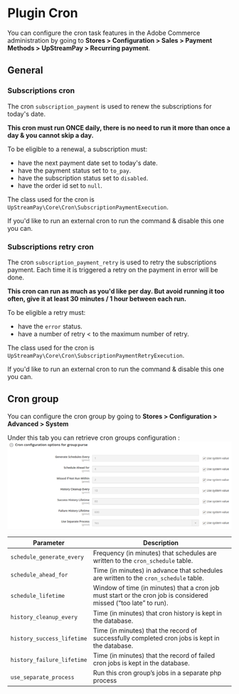 # Plugin Cron

You can configure the cron task features in the Adobe Commerce administration by going to **Stores > Configuration > Sales > Payment Methods > UpStreamPay > Recurring payment**.

## General

### Subscriptions cron
The cron `subscription_payment` is used to renew the subscriptions for today's date.

**This cron must run ONCE daily, there is no need to run it more than once a day & you cannot skip a day.**

To be eligible to a renewal, a subscription must:
- have the next payment date set to today's date.
- have the payment status set to `to_pay`.
- have the subscription status set to `disabled`.
- have the order id set to `null`.

The class used for the cron is `UpStreamPay\Core\Cron\SubscriptionPaymentExecution`.

If you'd like to run an external cron to run the command & disable this one you can.

### Subscriptions retry cron
The cron `subscription_payment_retry` is used to retry the subscriptions payment. Each time it is triggered a retry
on the payment in error will be done.

**This cron can run as much as you'd like per day. But avoid running it too often, give it at least 30 minutes / 1 hour
between each run.**

To be eligible a retry must:
- have the `error` status.
- have a number of retry < to the maximum number of retry.

The class used for the cron is `UpStreamPay\Core\Cron\SubscriptionPaymentRetryExecution`.

If you'd like to run an external cron to run the command & disable this one you can.

## Cron group

You can configure the cron group by going to **Stores > Configuration > Advanced > System**

Under this tab you can retrieve cron groups configuration :
![CRON_GROUP](images/04-01.png)

| Parameter                  | Description                                                                                                      |
|----------------------------|------------------------------------------------------------------------------------------------------------------|
| `schedule_generate_every`  | Frequency (in minutes) that schedules are written to the `cron_schedule` table.                                  |
| `schedule_ahead_for`       | Time (in minutes) in advance that schedules are written to the `cron_schedule` table.                            |
| `schedule_lifetime`        | Window of time (in minutes) that a cron job must start or the cron job is considered missed (“too late” to run). |
| `history_cleanup_every`    | Time (in minutes) that cron history is kept in the database.                                                     |
| `history_success_lifetime` | Time (in minutes) that the record of successfully completed cron jobs is kept in the database.                   |
| `history_failure_lifetime` | Time (in minutes) that the record of failed cron jobs is kept in the database.                                   |
| `use_separate_process`     | Run this cron group’s jobs in a separate php process                                                             |

